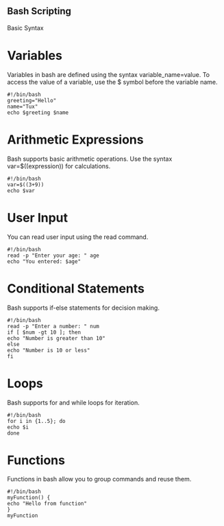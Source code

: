 ## Bash Scripting

Basic Syntax

# Variables

Variables in bash are defined using the syntax variable_name=value. To access the value of a variable, use the $ symbol before the variable name.
```
#!/bin/bash
greeting="Hello"
name="Tux"
echo $greeting $name
```

# Arithmetic Expressions

Bash supports basic arithmetic operations. Use the syntax var=$((expression)) for calculations.

```
#!/bin/bash
var=$((3+9))
echo $var
```
# User Input

You can read user input using the read command.

```
#!/bin/bash
read -p "Enter your age: " age
echo "You entered: $age"
```

# Conditional Statements

Bash supports if-else statements for decision making.

```
#!/bin/bash
read -p "Enter a number: " num
if [ $num -gt 10 ]; then
echo "Number is greater than 10"
else
echo "Number is 10 or less"
fi
```
# Loops

Bash supports for and while loops for iteration.

```
#!/bin/bash
for i in {1..5}; do
echo $i
done
```

# Functions

Functions in bash allow you to group commands and reuse them.

```
#!/bin/bash
myFunction() {
echo "Hello from function"
}
myFunction
```
